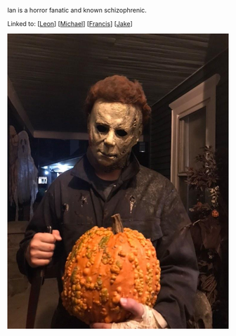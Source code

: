 Ian is a horror fanatic and known schizophrenic.

Linked to:
[[Leon]]
[[Michael]]
[[Francis]]
[[Jake]]

![Attached Image](ian.jpg)

[//begin]: # "Autogenerated link references for markdown compatibility"
[Leon]: Leon "Leon"
[Michael]: Michael "Michael"
[Francis]: Francis "Francis"
[Jake]: Jake "Jake"
[//end]: # "Autogenerated link references"
